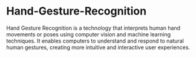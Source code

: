 # Hand-Gesture-Recognition
Hand Gesture Recognition is a technology that interprets human hand movements or poses using computer vision and machine learning techniques. It enables computers to understand and respond to natural human gestures, creating more intuitive and interactive user experiences.
